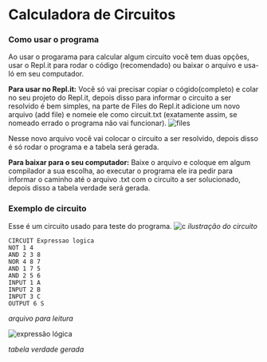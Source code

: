 # Calculadora de Circuitos

### Como usar o programa
Ao usar o progarama para calcular algum circuito você tem duas opções, usar o Repl.it para rodar o código (recomendado) ou baixar o arquivo e usa-ló em seu computador.

**Para usar no Repl.it:** Você só  vai precisar copiar o cógido(completo) e colar no seu projeto do Repl.it, depois disso para informar o circuito a ser resolvido é bem simples, na parte de Files do Repl.it adicione um novo arquivo (add file) e nomeie ele como circuit.txt (exatamente assim, se nomeado errado o programa não vai funcionar).
![files](https://user-images.githubusercontent.com/54586250/69633938-f3528400-102f-11ea-90bb-ed3f443df462.png)

Nesse novo arquivo você vai colocar o circuito a ser resolvido, depois disso é só rodar o programa e a tabela será gerada.

**Para baixar para o seu computador:** Baixe o arquivo e coloque em algum compilador a sua escolha, ao executar o programa ele ira pedir para informar o caminho até o arquivo .txt com o circuito a ser solucionado, depois disso a tabela verdade será gerada.

### Exemplo de circuito
Esse é um circuito usado para teste do programa.
![c](https://user-images.githubusercontent.com/54586250/69636379-36632600-1035-11ea-8203-eef4e8da4acd.png)
*ilustração do circuito*

```
CIRCUIT Expressao logica
NOT 1 4 
AND 2 3 8 
NOR 4 8 7 
AND 1 7 5 
AND 2 5 6 
INPUT 1 A 
INPUT 2 B 
INPUT 3 C 
OUTPUT 6 S 
```
*arquivo para leitura*

![expressão lógica](https://user-images.githubusercontent.com/54586250/69635281-d4092600-1032-11ea-9bc4-d1cd73ee595a.png)

*tabela verdade gerada*
